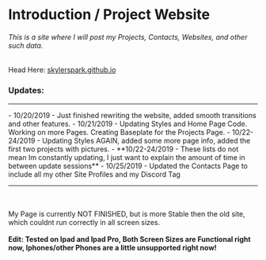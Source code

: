 <h1>Introduction / Project Website</h1>

<h6>This is a site where I will post my Projects, Contacts, Websites, and other such data.</h6>

Head Here:
<a href="https://skylerspark.github.io">skylerspark.github.io</a>

<h3>Updates:</h3>
<hr>
- 10/20/2019 - Just finished rewriting the website, added smooth transitions and other features.
- 10/21/2019 - Updating Styles and Home Page Code. Working on more Pages. Creating Baseplate for the Projects Page.
- 10/22-24/2019 - Updating Styles AGAIN, added some more page info, added the first two projects with pictures.
  - **10/22-24/2019 - These lists do not mean Im constantly updating, I just want to explain the amount of time in between update sessions**
- 10/25/2019 - Updated the Contacts Page to include all my other Site Profiles and my Discord Tag
<hr>
<br><br>
My Page is currently NOT FINISHED, but is more Stable then the old site, which couldnt run correctly in all screen sizes.
<br><br>
<b>Edit: Tested on Ipad and Ipad Pro, Both Screen Sizes are Functional right now, Iphones/other Phones are a little unsupported right now!</b>
